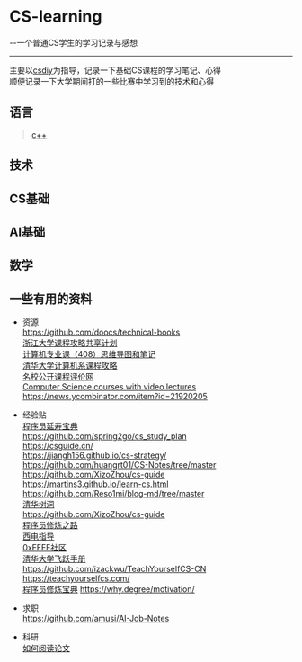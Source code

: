 # CS-learning  
 --一个普通CS学生的学习记录与感想
***

主要以[csdiy](https://csdiy.wiki/)为指导，记录一下基础CS课程的学习笔记、心得  
顺便记录一下大学期间打的一些比赛中学习到的技术和心得  
## 语言  
> [c++](https://github.com/YYWSHU/CS-/tree/main/Language/c%2B%2B)
## 技术  

## CS基础  

## AI基础  

## 数学  

## 一些有用的资料
- 资源  
<https://github.com/doocs/technical-books>  
[浙江大学课程攻略共享计划](https://github.com/QSCTech/zju-icicles)  
[计算机专业课（408）思维导图和笔记](https://github.com/SSHeRun/CS-Xmind-Note)  
[清华大学计算机系课程攻略](https://github.com/PKUanonym/REKCARC-TSC-UHT)  
[名校公开课程评价网](https://github.com/conanhujinming/comments-for-awesome-courses)  
[Computer Science courses with video lectures](https://github.com/Developer-Y/cs-video-courses#systems-programming)  
<https://news.ycombinator.com/item?id=21920205>  

- 经验贴  
[程序员延寿宝典](https://github.com/geekan/HowToLiveLonger)  
<https://github.com/spring2go/cs_study_plan>  
<https://csguide.cn/>  
<https://jiangh156.github.io/cs-strategy/>  
<https://github.com/huangrt01/CS-Notes/tree/master>  
<https://github.com/XizoZhou/cs-guide>  
<https://martins3.github.io/learn-cs.html>  
<https://github.com/Reso1mi/blog-md/tree/master>  
[清华树洞](https://github.com/pb0316/thuhole_memories/tree/main)  
<https://github.com/XizoZhou/cs-guide>  
[程序员修炼之路](https://github.com/CodingDocs/advanced-programmer)  
[西电指导](https://xdu-cs-learning.readthedocs.io/en/latest/index.html)  
[0xFFFF社区](https://wiki.0xffff.one/about)  
[清华大学飞跃手册](https://feiyue.online/#1)  
<https://github.com/izackwu/TeachYourselfCS-CN>  
<https://teachyourselfcs.com/>  
[程序员修炼宝典](https://github.com/niudai/How-to-be-a-good-programmer) 
<https://why.degree/motivation/>

- 求职  
<https://github.com/amusi/AI-Job-Notes>

- 科研  
[如何阅读论文](https://github.com/qiyuangong/How_to_Search_and_Read_a_Paper)
